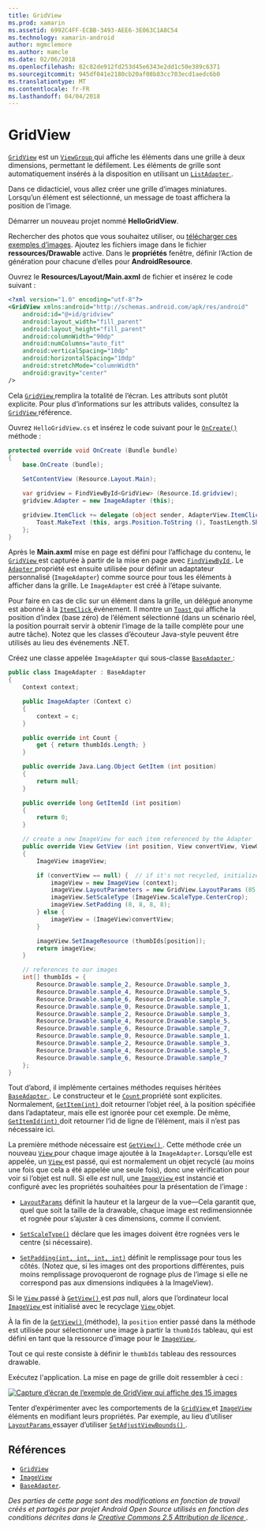 ```yaml
---
title: GridView
ms.prod: xamarin
ms.assetid: 6992C4FF-ECBB-3493-AEE6-3E063C1A8C54
ms.technology: xamarin-android
author: mgmclemore
ms.author: mamcle
ms.date: 02/06/2018
ms.openlocfilehash: 82c82de912fd253d45e6343e2dd1c50e389c6371
ms.sourcegitcommit: 945df041e2180cb20af08b83cc703ecd1aedc6b0
ms.translationtype: MT
ms.contentlocale: fr-FR
ms.lasthandoff: 04/04/2018
---
```

# <a name="gridview"></a>GridView

[`GridView`](https://developer.xamarin.com/api/type/Android.Widget.GridView/) est un [ `ViewGroup` ](https://developer.xamarin.com/api/type/Android.Views.ViewGroup/) qui affiche les éléments dans une grille à deux dimensions, permettant le défilement. Les éléments de grille sont automatiquement insérés à la disposition en utilisant un [ `ListAdapter` ](https://developer.xamarin.com/api/property/Android.App.ListActivity.ListAdapter/).

Dans ce didacticiel, vous allez créer une grille d’images miniatures. Lorsqu’un élément est sélectionné, un message de toast affichera la position de l’image.

Démarrer un nouveau projet nommé **HelloGridView**.

Rechercher des photos que vous souhaitez utiliser, ou [télécharger ces exemples d’images](http://developer.android.com/shareables/sample_images.zip). Ajoutez les fichiers image dans le fichier **ressources/Drawable** active. Dans le **propriétés** fenêtre, définir l’Action de génération pour chacune d’elles pour **AndroidResource**.

Ouvrez le **Resources/Layout/Main.axml** de fichier et insérez le code suivant :

```xml
<?xml version="1.0" encoding="utf-8"?>
<GridView xmlns:android="http://schemas.android.com/apk/res/android"
    android:id="@+id/gridview"
    android:layout_width="fill_parent"
    android:layout_height="fill_parent"
    android:columnWidth="90dp"
    android:numColumns="auto_fit"
    android:verticalSpacing="10dp"
    android:horizontalSpacing="10dp"
    android:stretchMode="columnWidth"
    android:gravity="center"
/>
```

Cela [ `GridView` ](https://developer.xamarin.com/api/type/Android.Widget.GridView/) remplira la totalité de l’écran. Les attributs sont plutôt explicite. Pour plus d’informations sur les attributs valides, consultez la [ `GridView` ](https://developer.xamarin.com/api/type/Android.Widget.GridView/) référence.

Ouvrez `HelloGridView.cs` et insérez le code suivant pour le [ `OnCreate()` ](https://developer.xamarin.com/api/member/Android.App.Activity.OnCreate/p/Android.OS.Bundle/) méthode :

```csharp
protected override void OnCreate (Bundle bundle)
{
    base.OnCreate (bundle);

    SetContentView (Resource.Layout.Main);

    var gridview = FindViewById<GridView> (Resource.Id.gridview);
    gridview.Adapter = new ImageAdapter (this);

    gridview.ItemClick += delegate (object sender, AdapterView.ItemClickEventArgs args) {
        Toast.MakeText (this, args.Position.ToString (), ToastLength.Short).Show ();
    };
}
```

Après le **Main.axml** mise en page est défini pour l’affichage du contenu, le [ `GridView` ](https://developer.xamarin.com/api/type/Android.Widget.GridView/) est capturée à partir de la mise en page avec [ `FindViewById` ](https://developer.xamarin.com/api/member/Android.App.Activity.FindViewById/). Le [ `Adapter` ](https://developer.xamarin.com/api/property/Android.Widget.AdapterView.RawAdapter/) propriété est ensuite utilisée pour définir un adaptateur personnalisé (`ImageAdapter`) comme source pour tous les éléments à afficher dans la grille. Le `ImageAdapter` est créé à l’étape suivante.

Pour faire en cas de clic sur un élément dans la grille, un délégué anonyme est abonné à la [ `ItemClick` ](https://developer.xamarin.com/api/event/Android.Widget.AdapterView.ItemClick/) événement.
Il montre un [ `Toast` ](https://developer.xamarin.com/api/type/Android.Widget.Toast/) qui affiche la position d’index (base zéro) de l’élément sélectionné (dans un scénario réel, la position pourrait servir à obtenir l’image de la taille complète pour une autre tâche). Notez que les classes d’écouteur Java-style peuvent être utilisés au lieu des événements .NET.

Créez une classe appelée `ImageAdapter` qui sous-classe [ `BaseAdapter` ](https://developer.xamarin.com/api/type/Android.Widget.BaseAdapter/):

```csharp
public class ImageAdapter : BaseAdapter
{
    Context context;

    public ImageAdapter (Context c)
    {
        context = c;
    }

    public override int Count {
        get { return thumbIds.Length; }
    }

    public override Java.Lang.Object GetItem (int position)
    {
        return null;
    }

    public override long GetItemId (int position)
    {
        return 0;
    }

    // create a new ImageView for each item referenced by the Adapter
    public override View GetView (int position, View convertView, ViewGroup parent)
    {
        ImageView imageView;

        if (convertView == null) {  // if it's not recycled, initialize some attributes
            imageView = new ImageView (context);
            imageView.LayoutParameters = new GridView.LayoutParams (85, 85);
            imageView.SetScaleType (ImageView.ScaleType.CenterCrop);
            imageView.SetPadding (8, 8, 8, 8);
        } else {
            imageView = (ImageView)convertView;
        }

        imageView.SetImageResource (thumbIds[position]);
        return imageView;
    }

    // references to our images
    int[] thumbIds = {
        Resource.Drawable.sample_2, Resource.Drawable.sample_3,
        Resource.Drawable.sample_4, Resource.Drawable.sample_5,
        Resource.Drawable.sample_6, Resource.Drawable.sample_7,
        Resource.Drawable.sample_0, Resource.Drawable.sample_1,
        Resource.Drawable.sample_2, Resource.Drawable.sample_3,
        Resource.Drawable.sample_4, Resource.Drawable.sample_5,
        Resource.Drawable.sample_6, Resource.Drawable.sample_7,
        Resource.Drawable.sample_0, Resource.Drawable.sample_1,
        Resource.Drawable.sample_2, Resource.Drawable.sample_3,
        Resource.Drawable.sample_4, Resource.Drawable.sample_5,
        Resource.Drawable.sample_6, Resource.Drawable.sample_7
    };
}
```

Tout d’abord, il implémente certaines méthodes requises héritées [ `BaseAdapter` ](https://developer.xamarin.com/api/type/Android.Widget.BaseAdapter/). Le constructeur et le [ `Count` ](https://developer.xamarin.com/api/property/Android.Widget.BaseAdapter.Count/) propriété sont explicites. Normalement, [ `GetItem(int)` ](https://developer.xamarin.com/api/member/Android.Widget.BaseAdapter.GetItem/) doit retourner l’objet réel, à la position spécifiée dans l’adaptateur, mais elle est ignorée pour cet exemple. De même, [ `GetItemId(int)` ](https://developer.xamarin.com/api/member/Android.Widget.BaseAdapter.GetItemId/) doit retourner l’id de ligne de l’élément, mais il n’est pas nécessaire ici.

La première méthode nécessaire est [ `GetView()` ](https://developer.xamarin.com/api/member/Android.Widget.BaseAdapter.GetView/).
Cette méthode crée un nouveau [ `View` ](https://developer.xamarin.com/api/type/Android.Views.View/) pour chaque image ajoutée à la `ImageAdapter`. Lorsqu’elle est appelée, un [ `View` ](https://developer.xamarin.com/api/type/Android.Views.View/) est passé, qui est normalement un objet recyclé (au moins une fois que cela a été appelée une seule fois), donc une vérification pour voir si l’objet est null. Si elle *est* null, une [ `ImageView` ](https://developer.xamarin.com/api/type/Android.Widget.ImageView/) est instancié et configuré avec les propriétés souhaitées pour la présentation de l’image :

- [`LayoutParams`](https://developer.xamarin.com/api/property/Android.Views.View.LayoutParameters/) définit la hauteur et la largeur de la vue&mdash;Cela garantit que, quel que soit la taille de la drawable, chaque image est redimensionnée et rognée pour s’ajuster à ces dimensions, comme il convient.

- [`SetScaleType()`](https://developer.xamarin.com/api/member/Android.Widget.ImageView.SetScaleType/) déclare que les images doivent être rognées vers le centre (si nécessaire).

- [`SetPadding(int, int, int, int)`](https://developer.xamarin.com/api/member/Android.Views.View.SetPadding/) définit le remplissage pour tous les côtés. (Notez que, si les images ont des proportions différentes, puis moins remplissage provoqueront de rognage plus de l’image si elle ne correspond pas aux dimensions indiquées à la ImageView).

Si le [ `View` ](https://developer.xamarin.com/api/type/Android.Views.View/) passé à [ `GetView()` ](https://developer.xamarin.com/api/member/Android.Widget.BaseAdapter.GetView/) est *pas* null, alors que l’ordinateur local [ `ImageView` ](https://developer.xamarin.com/api/type/Android.Widget.ImageView/) est initialisé avec le recyclage [ `View` ](https://developer.xamarin.com/api/type/Android.Views.View/) objet.

À la fin de la [ `GetView()` ](https://developer.xamarin.com/api/member/Android.Widget.BaseAdapter.GetView/) (méthode), la `position` entier passé dans la méthode est utilisée pour sélectionner une image à partir la `thumbIds` tableau, qui est défini en tant que la ressource d’image pour le [ `ImageView` ](https://developer.xamarin.com/api/type/Android.Widget.ImageView/).

Tout ce qui reste consiste à définir le `thumbIds` tableau des ressources drawable.

Exécutez l'application. La mise en page de grille doit ressembler à ceci :

[![Capture d’écran de l’exemple de GridView qui affiche des 15 images](grid-view-images/helloviews4.png)](grid-view-images/helloviews4.png#lightbox)

Tenter d’expérimenter avec les comportements de la [ `GridView` ](https://developer.xamarin.com/api/type/Android.Widget.GridView/) et [ `ImageView` ](https://developer.xamarin.com/api/type/Android.Widget.ImageView/) éléments en modifiant leurs propriétés. Par exemple, au lieu d’utiliser [ `LayoutParams` ](https://developer.xamarin.com/api/property/Android.Views.View.LayoutParameters/) essayer d’utiliser [ `SetAdjustViewBounds()` ](https://developer.xamarin.com/api/member/Android.Widget.ImageView.SetAdjustViewBounds/).


## <a name="references"></a>Références

-   [`GridView`](https://developer.xamarin.com/api/type/Android.Widget.GridView/) 
-   [`ImageView`](https://developer.xamarin.com/api/type/Android.Widget.ImageView/)
-   [`BaseAdapter`](https://developer.xamarin.com/api/type/Android.Widget.BaseAdapter/).

*Des parties de cette page sont des modifications en fonction de travail créés et partagés par projet Android Open Source utilisés en fonction des conditions décrites dans le*
[*Creative Commons 2.5 Attribution de licence* ](http://creativecommons.org/licenses/by/2.5/).
